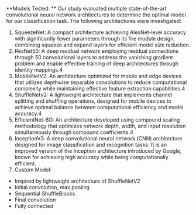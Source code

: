 **Models Tested: **
Our study evaluated multiple state-of-the-art convolutional neural network architectures to determine the optimal model for our classification task. The following architectures were investigated:
1. SqueezeNet: A compact architecture achieving AlexNet-level accuracy with significantly fewer parameters through its fire module design, combining squeeze and expand layers for efficient model size reduction.
2. ResNet50: A deep residual network employing residual connections through 50 convolutional layers to address the vanishing gradient problem and enable effective training of deep architectures through identity mappings.4
3. MobileNetV2: An architecture optimized for mobile and edge devices that utilizes depthwise separable convolutions to reduce computational complexity while maintaining effective feature extraction capabilities.4
4. ShuffleNetv2: A lightweight architecture that implements channel splitting and shuffling operations, designed for mobile devices to achieve optimal balance between computational efficiency and model accuracy.4
5. EfficientNet-BO: An architecture developed using compound scaling methodology that optimizes network depth, width, and input resolution simultaneously through compound coefficients.4
6. InceptionV3: A deep convolutional neural network (CNN) architecture designed for image classification and recognition tasks. It is an improved version of the Inception architecture introduced by Google, known for achieving high accuracy while being computationally efficient.
7. Custom Model: 
  * Inspired by lightweight architecture of ShuffleNetV2
  * Initial convolution, max pooling
  * Sequential ShuffleBlocks
  * Final convolution
  * Fully connected

